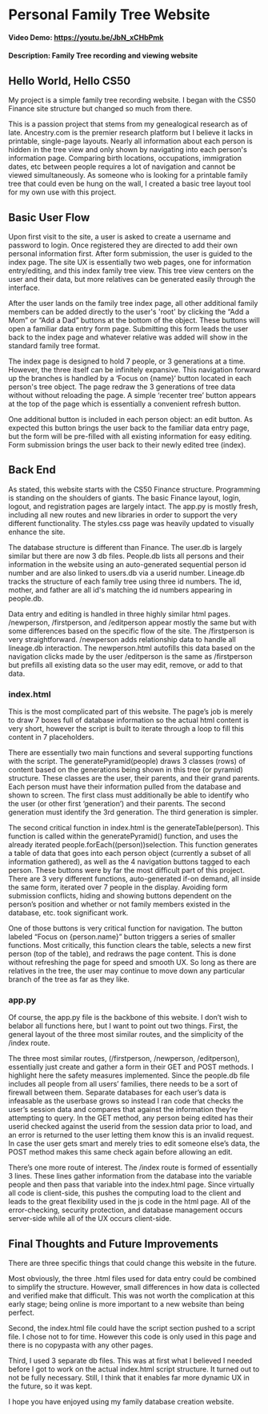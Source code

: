 # Personal Family Tree Website
#### Video Demo: https://youtu.be/JbN_xCHbPmk
#### Description: Family Tree recording and viewing website

## Hello World, Hello CS50

My project is a simple family tree recording website. I began with the CS50 Finance site structure but changed so much from there.

This is a passion project that stems from my genealogical research as of late. Ancestry.com is the premier research platform but I believe it lacks in printable, single-page layouts. Nearly all information about each person is hidden in the tree view and only shown by navigating into each person's information page. Comparing birth locations, occupations, immigration dates, etc between people requires a lot of navigation and cannot be viewed simultaneously. As someone who is looking for a printable family tree that could even be hung on the wall, I created a basic tree layout tool for my own use with this project.

## Basic User Flow

Upon first visit to the site, a user is asked to create a username and password to login. Once registered they are directed to add their own personal information first. After form submission, the user is guided to the index page. The site UX is essentially two web pages, one for information entry/editing, and this index family tree view. This tree view centers on the user and their data, but more relatives can be generated easily through the interface.

After the user lands on the family tree index page, all other additional family members can be added directly to the user's 'root' by clicking the “Add a Mom” or “Add a Dad” buttons at the bottom of the object. These buttons will open a familiar data entry form page. Submitting this form leads the user back to the index page and whatever relative was added will show in the standard family tree format.

The index page is designed to hold 7 people, or 3 generations at a time. However, the three itself can be infinitely expansive. This navigation forward up the branches is handled by a ‘Focus on {name}‘ button located in each person's tree object. The page redraw the 3 generations of tree data without without reloading the page. A simple ‘recenter tree’ button appears at the top of the page which is essentially a convenient refresh button.

One additional button is included in each person object: an edit button. As expected this button brings the user back to the familiar data entry page, but the form will be pre-filled with all existing information for easy editing. Form submission brings the user back to their newly edited tree (index).

## Back End

As stated, this website starts with the CS50 Finance structure. Programming is standing on the shoulders of giants. The basic Finance layout, login, logout, and registration pages are largely intact. The app.py is mostly fresh, including all new routes and new libraries in order to support the very different functionality. The styles.css page was heavily updated to visually enhance the site.

The database structure is different than Finance. The user.db is largely similar but there are now 3 db files. People.db lists all persons and their information in the website using an auto-generated sequential person id number and are also linked to users.db via a userid number. Lineage.db tracks the structure of each family tree using three id numbers. The id, mother, and father are all id's matching the id numbers appearing in people.db.

Data entry and editing is handled in three highly similar html pages. /newperson, /firstperson, and /editperson appear mostly the same but with some differences based on the specific flow of the site. The /firstperson is very straightforward. /newperson adds relationship data to handle all lineage.db interaction. The newperson.html autofills this data based on the navigation clicks made by the user /editperson is the same as /firstperson but prefills all existing data so the user may edit, remove, or add to that data.

### index.html

This is the most complicated part of this website. The page’s job is merely to draw 7 boxes full of database information so the actual html content is very short, however the script is built to iterate through a loop to fill this content in 7 placeholders.

There are essentially two main functions and several supporting functions with the script. The generatePyramid(people) draws 3 classes (rows) of content based on the generations being shown in this tree (or pyramid) structure. These classes are the user, their parents, and their grand parents. Each person must have their information pulled from the database and shown to screen. The first class must additionally be able to identify who the user (or other first ‘generation’) and their parents. The second generation must identify the 3rd generation. The third generation is simpler.

The second critical function in index.html is the generateTable(person). This function is called within the generatePyramid() function, and uses the already iterated people.forEach((person))selection. This function generates a table of data that goes into each person object (currently a subset of all information gathered), as well as the 4 navigation buttons tagged to each person. These buttons were by far the most difficult part of this project. There are 3 very different functions, auto-generated if-on demand, all inside the same form, iterated over 7 people in the display. Avoiding form submission conflicts, hiding and showing buttons dependent on the person’s position and whether or not family members existed in the database, etc. took significant work.

One of those buttons is very critical function for navigation. The button labeled “Focus on {person.name}” button triggers a series of smaller functions. Most critically, this function clears the table, selects a new first person (top of the table), and redraws the page content. This is done without refreshing the page for speed and smooth UX. So long as there are relatives in the tree, the user may continue to move down any particular branch of the tree as far as they like.

### app.py

Of course, the app.py file is the backbone of this website. I don’t wish to belabor all functions here, but I want to point out two things. First, the general layout of the three most similar routes, and the simplicity of the /index route.

The three most similar routes, (/firstperson, /newperson, /editperson), essentially just create and gather a form in their GET and POST methods. I highlight here the safety measures implemented. Since the people.db file includes all people from all users’ families, there needs to be a sort of firewall between them. Separate databases for each user’s data is infeasable as the userbase grows so instead I ran code that checks the user’s session data and compares that against the information they’re attempting to query. In the GET method, any person being edited has their userid checked against the userid from the session data prior to load, and an error is returned to the user letting them know this is an invalid request. In case the user gets smart and merely tries to edit someone else’s data, the POST method makes this same check again before allowing an edit.

There’s one more route of interest. The /index route is formed of essentially 3 lines. These lines gather information from the database into the variable people and then pass that variable into the index.html page. Since virtually all code is client-side, this pushes the computing load to the client and leads to the great flexibility used in the js code in the html page. All of the error-checking, security protection, and database management occurs server-side while all of the UX occurs client-side.

## Final Thoughts and Future Improvements

There are three specific things that could change this website in the future.

Most obviously, the three .html files used for data entry could be combined to simplify the structure. However, small differences in how data is collected and verified make that difficult. This was not worth the complication at this early stage; being online is more important to a new website than being perfect.

Second, the index.html file could have the script section pushed to a script file. I chose not to for time. However this code is only used in this page and there is no copypasta with any other pages.

Third, I used 3 separate db files. This was at first what I believed I needed before I got to work on the actual index.html script structure. It turned out to not be fully necessary. Still, I think that it enables far more dynamic UX in the future, so it was kept.

I hope you have enjoyed using my family database creation website.


